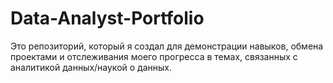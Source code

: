 # Data-Analyst-Portfolio
Это репозиторий, который я создал для демонстрации навыков, обмена проектами и отслеживания моего прогресса в темах, связанных с аналитикой данных/наукой о данных.
